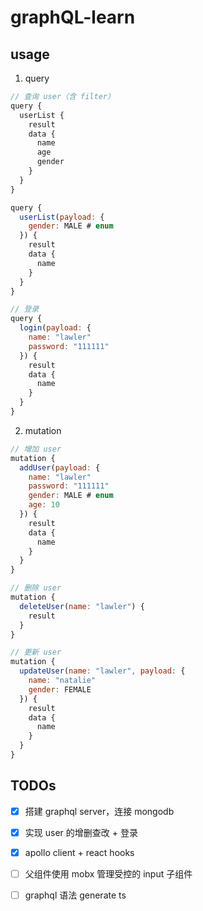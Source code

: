 # graphQL-learn

## usage

1. query

```js
// 查询 user（含 filter）
query {
  userList {
    result
    data {
      name
      age
      gender
    }
  }
}

query {
  userList(payload: {
    gender: MALE # enum
  }) {
    result
    data {
      name
    }
  }
}

// 登录
query {
  login(payload: {
    name: "lawler"
    password: "111111"
  }) {
    result
    data {
      name
    }
  }
}
```

2. mutation

```js
// 增加 user
mutation {
  addUser(payload: {
    name: "lawler"
    password: "111111"
    gender: MALE # enum
    age: 10
  }) {
    result
    data {
      name
    }
  }
}

// 删除 user
mutation {
  deleteUser(name: "lawler") {
    result
  }
}

// 更新 user
mutation {
  updateUser(name: "lawler", payload: {
    name: "natalie"
    gender: FEMALE
  }) {
    result
    data {
      name
    }
  }
}
```

## TODOs

- [x] 搭建 graphql server，连接 mongodb

- [x] 实现 user 的增删查改 + 登录

- [x] apollo client + react hooks

- [ ] 父组件使用 mobx 管理受控的 input 子组件

- [ ] graphql 语法 generate ts
